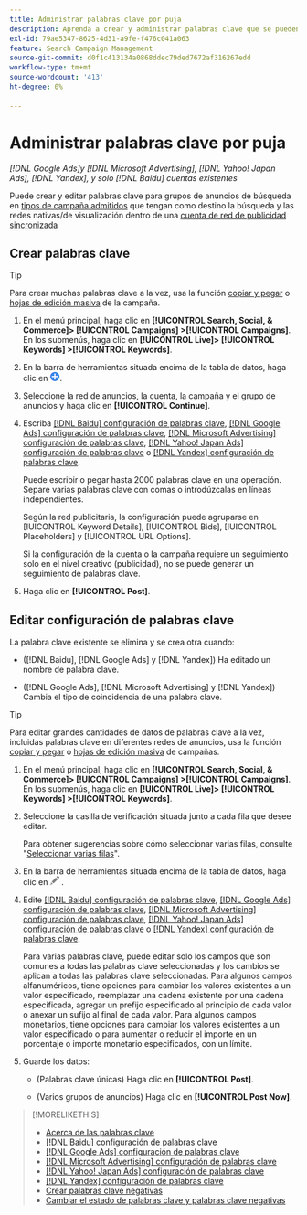 ```yaml
---
title: Administrar palabras clave por puja
description: Aprenda a crear y administrar palabras clave que se pueden pujar para grupos de anuncios de búsqueda.
exl-id: 79ae5347-8625-4d31-a9fe-f476c041a063
feature: Search Campaign Management
source-git-commit: d0f1c413134a0868ddec79ded7672af316267edd
workflow-type: tm+mt
source-wordcount: '413'
ht-degree: 0%

---
```


# Administrar palabras clave por puja

*[!DNL Google Ads]y [!DNL Microsoft Advertising], [!DNL Yahoo! Japan Ads], [!DNL Yandex], y solo [!DNL Baidu] cuentas existentes*

Puede crear y editar palabras clave para grupos de anuncios de búsqueda en [tipos de campaña admitidos](/help/search-social-commerce/introduction/supported-inventory.md) que tengan como destino la búsqueda y las redes nativas/de visualización dentro de una [cuenta de red de publicidad sincronizada](/help/search-social-commerce/campaign-management/accounts/ad-network-account-about.md)

## Crear palabras clave

>[!TIP]
>
>Para crear muchas palabras clave a la vez, usa la función [copiar y pegar](/help/search-social-commerce/campaign-management/campaigns/copy-paste.md) o [hojas de edición masiva](/help/search-social-commerce/campaign-management/bulksheets/bulksheet-about.md) de la campaña.

1. En el menú principal, haga clic en **[!UICONTROL Search, Social, & Commerce]> [!UICONTROL Campaigns] >[!UICONTROL Campaigns]**. En los submenús, haga clic en **[!UICONTROL Live]> [!UICONTROL Keywords] >[!UICONTROL Keywords]**.

1. En la barra de herramientas situada encima de la tabla de datos, haga clic en ![Crear](/help/search-social-commerce/assets/add.png "Crear").

1. Seleccione la red de anuncios, la cuenta, la campaña y el grupo de anuncios y haga clic en **[!UICONTROL Continue]**.

1. Escriba [[!DNL Baidu] configuración de palabras clave](keyword-settings-baidu.md), [[!DNL Google Ads] configuración de palabras clave](keyword-settings-google.md), [[!DNL Microsoft Advertising] configuración de palabras clave](keyword-settings-microsoft.md), [[!DNL Yahoo! Japan Ads] configuración de palabras clave](keyword-settings-yahoo-japan.md) o [[!DNL Yandex] configuración de palabras clave](keyword-settings-yandex.md).

   Puede escribir o pegar hasta 2000 palabras clave en una operación. Separe varias palabras clave con comas o introdúzcalas en líneas independientes.

   Según la red publicitaria, la configuración puede agruparse en [!UICONTROL Keyword Details], [!UICONTROL Bids], [!UICONTROL Placeholders] y [!UICONTROL URL Options].

   Si la configuración de la cuenta o la campaña requiere un seguimiento solo en el nivel creativo (publicidad), no se puede generar un seguimiento de palabras clave.

1. Haga clic en **[!UICONTROL Post]**.

## Editar configuración de palabras clave

La palabra clave existente se elimina y se crea otra cuando:

* ([!DNL Baidu], [!DNL Google Ads] y [!DNL Yandex]) Ha editado un nombre de palabra clave.

* ([!DNL Google Ads], [!DNL Microsoft Advertising] y [!DNL Yandex]) Cambia el tipo de coincidencia de una palabra clave.

>[!TIP]
>
>Para editar grandes cantidades de datos de palabras clave a la vez, incluidas palabras clave en diferentes redes de anuncios, usa la función [copiar y pegar](/help/search-social-commerce/campaign-management/campaigns/copy-paste.md) o [hojas de edición masiva](/help/search-social-commerce/campaign-management/bulksheets/bulksheet-about.md) de campañas.

1. En el menú principal, haga clic en **[!UICONTROL Search, Social, & Commerce]> [!UICONTROL Campaigns] >[!UICONTROL Campaigns]**. En los submenús, haga clic en **[!UICONTROL Live]> [!UICONTROL Keywords] >[!UICONTROL Keywords]**.

1. Seleccione la casilla de verificación situada junto a cada fila que desee editar.

   Para obtener sugerencias sobre cómo seleccionar varias filas, consulte &quot;[Seleccionar varias filas](/help/search-social-commerce/common-tasks/navigation-editing-selection/multiple-rows-select.md)&quot;.

1. En la barra de herramientas situada encima de la tabla de datos, haga clic en ![Editar](/help/search-social-commerce/assets/edit.png "Editar") .

1. Edite [[!DNL Baidu] configuración de palabras clave](keyword-settings-baidu.md), [[!DNL Google Ads] configuración de palabras clave](keyword-settings-google.md), [[!DNL Microsoft Advertising] configuración de palabras clave](keyword-settings-microsoft.md), [[!DNL Yahoo! Japan Ads] configuración de palabras clave](keyword-settings-yahoo-japan.md) o [[!DNL Yandex] configuración de palabras clave](keyword-settings-yandex.md).

   Para varias palabras clave, puede editar solo los campos que son comunes a todas las palabras clave seleccionadas y los cambios se aplican a todas las palabras clave seleccionadas. Para algunos campos alfanuméricos, tiene opciones para cambiar los valores existentes a un valor especificado, reemplazar una cadena existente por una cadena especificada, agregar un prefijo especificado al principio de cada valor o anexar un sufijo al final de cada valor. Para algunos campos monetarios, tiene opciones para cambiar los valores existentes a un valor especificado o para aumentar o reducir el importe en un porcentaje o importe monetario especificados, con un límite.

1. Guarde los datos:

   * (Palabras clave únicas) Haga clic en **[!UICONTROL Post]**.

   * (Varios grupos de anuncios) Haga clic en **[!UICONTROL Post Now]**.

>[!MORELIKETHIS]
>
>* [Acerca de las palabras clave](keyword-about.md)
>* [[!DNL Baidu] configuración de palabras clave](keyword-settings-baidu.md)
>* [[!DNL Google Ads] configuración de palabras clave](keyword-settings-google.md)
>* [[!DNL Microsoft Advertising] configuración de palabras clave](keyword-settings-microsoft.md)
>* [[!DNL Yahoo! Japan Ads] configuración de palabras clave](keyword-settings-yahoo-japan.md)
>* [[!DNL Yandex] configuración de palabras clave](keyword-settings-yandex.md)
>* [Crear palabras clave negativas](/help/search-social-commerce/campaign-management/campaigns/keyword-negative-create.md)
>* [Cambiar el estado de palabras clave y palabras clave negativas](keyword-status-edit.md)
